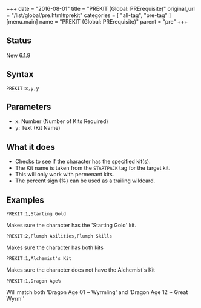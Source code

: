 +++
date = "2016-08-01"
title = "PREKIT (Global: PRErequisite)"
original_url = "/list/global/pre.html#prekit"
categories = [ "all-tag", "pre-tag" ]
[menu.main]
    name = "PREKIT (Global: PRErequisite)"
    parent = "pre"
+++

## Status

New 6.1.9

## Syntax

`PREKIT:x,y,y`

## Parameters

-   x: Number (Number of Kits Required)
-   y: Text (Kit Name)



What it does
------------

-   Checks to see if the character has the specified kit(s).
-   The Kit name is taken from the `STARTPACK` tag for the target kit.
-   This will only work with permenant kits.
-   The percent sign (%) can be used as a trailing wildcard.

Examples
--------

`PREKIT:1,Starting Gold`

Makes sure the character has the 'Starting Gold' kit.

`PREKIT:2,Flumph Abilities,Flumph Skills`

Makes sure the character has both kits

`PREKIT:1,Alchemist's Kit`

Makes sure the character does not have the Alchemist's Kit

`PREKIT:1,Dragon Age%`

Will match both 'Dragon Age 01 \~ Wyrmling' and 'Dragon Age 12 \~ Great
Wyrm''

